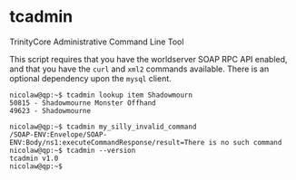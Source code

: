 # tcadmin
TrinityCore Administrative Command Line Tool

This script requires that you have the worldserver SOAP RPC API enabled, and that you have the `curl` and `xml2` commands available. There is an optional dependency upon the `mysql` client.

```
nicolaw@qp:~$ tcadmin lookup item Shadowmourn
50815 - Shadowmourne Monster Offhand
49623 - Shadowmourne

nicolaw@qp:~$ tcadmin my_silly_invalid_command
/SOAP-ENV:Envelope/SOAP-ENV:Body/ns1:executeCommandResponse/result=There is no such command
nicolaw@qp:~$ tcadmin --version
tcadmin v1.0
nicolaw@qp:~$
```


